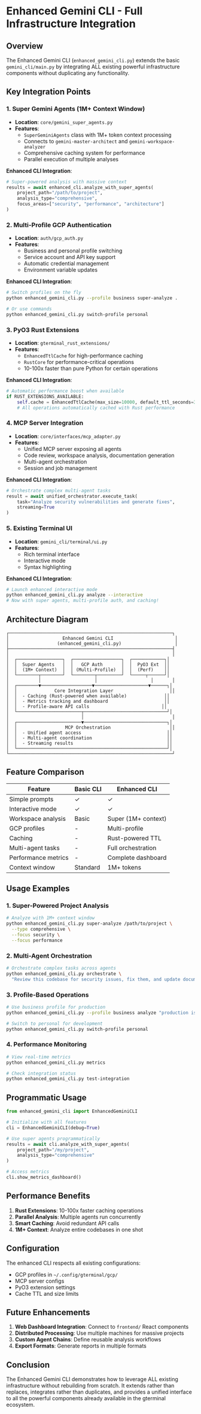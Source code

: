 # Enhanced Gemini CLI - Full Infrastructure Integration

## Overview

The Enhanced Gemini CLI (`enhanced_gemini_cli.py`) extends the basic `gemini_cli/main.py` by integrating ALL existing powerful infrastructure components without duplicating any functionality.

## Key Integration Points

### 1. Super Gemini Agents (1M+ Context Window)
- **Location**: `core/gemini_super_agents.py`
- **Features**:
  - `SuperGeminiAgents` class with 1M+ token context processing
  - Connects to `gemini-master-architect` and `gemini-workspace-analyzer`
  - Comprehensive caching system for performance
  - Parallel execution of multiple analyses

**Enhanced CLI Integration**:
```python
# Super-powered analysis with massive context
results = await enhanced_cli.analyze_with_super_agents(
    project_path="/path/to/project",
    analysis_type="comprehensive",
    focus_areas=["security", "performance", "architecture"]
)
```

### 2. Multi-Profile GCP Authentication
- **Location**: `auth/gcp_auth.py`
- **Features**:
  - Business and personal profile switching
  - Service account and API key support
  - Automatic credential management
  - Environment variable updates

**Enhanced CLI Integration**:
```bash
# Switch profiles on the fly
python enhanced_gemini_cli.py --profile business super-analyze .

# Or use commands
python enhanced_gemini_cli.py switch-profile personal
```

### 3. PyO3 Rust Extensions
- **Location**: `gterminal_rust_extensions/`
- **Features**:
  - `EnhancedTtlCache` for high-performance caching
  - `RustCore` for performance-critical operations
  - 10-100x faster than pure Python for certain operations

**Enhanced CLI Integration**:
```python
# Automatic performance boost when available
if RUST_EXTENSIONS_AVAILABLE:
    self.cache = EnhancedTtlCache(max_size=10000, default_ttl_seconds=3600)
    # All operations automatically cached with Rust performance
```

### 4. MCP Server Integration
- **Location**: `core/interfaces/mcp_adapter.py`
- **Features**:
  - Unified MCP server exposing all agents
  - Code review, workspace analysis, documentation generation
  - Multi-agent orchestration
  - Session and job management

**Enhanced CLI Integration**:
```python
# Orchestrate complex multi-agent tasks
result = await unified_orchestrator.execute_task(
    task="Analyze security vulnerabilities and generate fixes",
    streaming=True
)
```

### 5. Existing Terminal UI
- **Location**: `gemini_cli/terminal/ui.py`
- **Features**:
  - Rich terminal interface
  - Interactive mode
  - Syntax highlighting

**Enhanced CLI Integration**:
```bash
# Launch enhanced interactive mode
python enhanced_gemini_cli.py analyze --interactive
# Now with super agents, multi-profile auth, and caching!
```

## Architecture Diagram

```
┌─────────────────────────────────────────────────────────────┐
│                    Enhanced Gemini CLI                       │
│                  (enhanced_gemini_cli.py)                    │
├─────────────────────────────────────────────────────────────┤
│                                                             │
│  ┌─────────────────┐  ┌──────────────────┐  ┌────────────┐│
│  │  Super Agents   │  │   GCP Auth       │  │  PyO3 Ext  ││
│  │  (1M+ Context)  │  │ (Multi-Profile)  │  │  (Perf)    ││
│  └────────┬────────┘  └────────┬─────────┘  └─────┬──────┘│
│           │                    │                    │       │
│  ┌────────▼───────────────────▼────────────────────▼──────┐│
│  │              Core Integration Layer                     ││
│  │  - Caching (Rust-powered when available)              ││
│  │  - Metrics tracking and dashboard                     ││
│  │  - Profile-aware API calls                           ││
│  └────────────────────────┬───────────────────────────────┘│
│                           │                                 │
│  ┌────────────────────────▼───────────────────────────────┐│
│  │                  MCP Orchestration                      ││
│  │  - Unified agent access                                ││
│  │  - Multi-agent coordination                            ││
│  │  - Streaming results                                   ││
│  └────────────────────────────────────────────────────────┘│
└─────────────────────────────────────────────────────────────┘
```

## Feature Comparison

| Feature | Basic CLI | Enhanced CLI |
|---------|-----------|--------------|
| Simple prompts | ✓ | ✓ |
| Interactive mode | ✓ | ✓ |
| Workspace analysis | Basic | Super (1M+ context) |
| GCP profiles | - | Multi-profile |
| Caching | - | Rust-powered TTL |
| Multi-agent tasks | - | Full orchestration |
| Performance metrics | - | Complete dashboard |
| Context window | Standard | 1M+ tokens |

## Usage Examples

### 1. Super-Powered Project Analysis
```bash
# Analyze with 1M+ context window
python enhanced_gemini_cli.py super-analyze /path/to/project \
  --type comprehensive \
  --focus security \
  --focus performance
```

### 2. Multi-Agent Orchestration
```bash
# Orchestrate complex tasks across agents
python enhanced_gemini_cli.py orchestrate \
  "Review this codebase for security issues, fix them, and update documentation"
```

### 3. Profile-Based Operations
```bash
# Use business profile for production
python enhanced_gemini_cli.py --profile business analyze "production issue"

# Switch to personal for development
python enhanced_gemini_cli.py switch-profile personal
```

### 4. Performance Monitoring
```bash
# View real-time metrics
python enhanced_gemini_cli.py metrics

# Check integration status
python enhanced_gemini_cli.py test-integration
```

## Programmatic Usage

```python
from enhanced_gemini_cli import EnhancedGeminiCLI

# Initialize with all features
cli = EnhancedGeminiCLI(debug=True)

# Use super agents programmatically
results = await cli.analyze_with_super_agents(
    project_path="/my/project",
    analysis_type="comprehensive"
)

# Access metrics
cli.show_metrics_dashboard()
```

## Performance Benefits

1. **Rust Extensions**: 10-100x faster caching operations
2. **Parallel Analysis**: Multiple agents run concurrently
3. **Smart Caching**: Avoid redundant API calls
4. **1M+ Context**: Analyze entire codebases in one shot

## Configuration

The enhanced CLI respects all existing configurations:
- GCP profiles in `~/.config/gterminal/gcp/`
- MCP server configs
- PyO3 extension settings
- Cache TTL and size limits

## Future Enhancements

1. **Web Dashboard Integration**: Connect to `frontend/` React components
2. **Distributed Processing**: Use multiple machines for massive projects
3. **Custom Agent Chains**: Define reusable analysis workflows
4. **Export Formats**: Generate reports in multiple formats

## Conclusion

The Enhanced Gemini CLI demonstrates how to leverage ALL existing infrastructure without rebuilding from scratch. It extends rather than replaces, integrates rather than duplicates, and provides a unified interface to all the powerful components already available in the gterminal ecosystem.